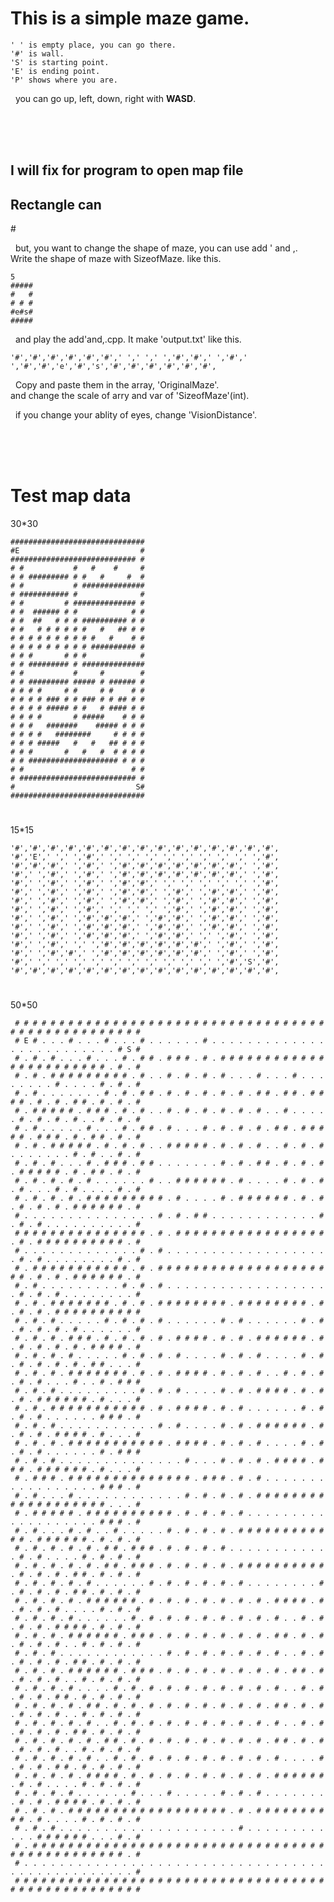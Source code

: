 <h1> This is a simple maze game.</h1> 


	' ' is empty place, you can go there.
	'#' is wall.
	'S' is starting point.
	'E' is ending point.
	'P' shows where you are.

&nbsp;&nbsp;you can go up, left, down, right with <b>WASD</b>.

<br><br><br>

<h2>I will fix for program to open map file</h2>
<h2>Rectangle can</h2>
#

&nbsp;&nbsp;but, you want to change the shape of maze, you can use add ' and ,.<br>
Write the shape of maze with SizeofMaze. like this.<br>

	5
	#####
	#   #
	# # #
	#e#s#
	#####
	
&nbsp;&nbsp;and play the add'and,.cpp.
It make 'output.txt' like this.

	'#','#','#','#','#','#',' ',' ',' ','#','#',' ','#',' ','#','#','e','#','s','#','#','#','#','#','#',

&nbsp;&nbsp;Copy and paste them in the array, 'OriginalMaze'.<br>
and change the scale of arry and var of 'SizeofMaze'(int).<br>

&nbsp;&nbsp;if you change your ablity of eyes, change 'VisionDistance'.

<br><br><br>

#
<h1>Test map data</h1>

30*30

	##############################
	#E                           #
	############################ #
	# #           #   #    #     #
	# # ######### # #   #     #  #
	# #           # ##############
	# ########### #              #
	# #         # ############## #
	# #  ###### # #            # #
	# #  ##   # # # ########## # #
	# #   # # # # # #   #   ## # #
	# # # # # # # # # #   #    # #
	# # # # # # # # # ########## #
	# # #       # # #            #
	# # ######### # ##############
	# #           #     #        #
	# # ######### ##### # ###### #
	# # # #     # #     # #    # #
	# # # # ### # # ### # # ## # #
	# # # # ##### # #   # #### # #
	# # # #       # #####    # # #
	# # #   #######    ##### # # #
	# # # #   ########     # # # #
	# # # #####   #   #   ## # # #
	# # #       #   #   #  # # # #
	# # #################### # # #
	# #                        # #
	# ########################## #
	#                           S#
	##############################

#

15*15

	'#','#','#','#','#','#','#','#','#','#','#','#','#','#','#',
	'#','E',' ',' ','#',' ',' ',' ',' ',' ',' ',' ',' ',' ','#',
	'#','#','#',' ','#',' ','#','#','#','#','#','#','#',' ','#',
	'#',' ','#',' ','#',' ','#','#','#','#','#','#','#',' ','#',
	'#',' ','#',' ','#',' ','#','#',' ',' ',' ',' ',' ',' ','#',
	'#',' ','#',' ','#',' ','#','#',' ','#',' ','#','#',' ','#',
	'#',' ','#',' ','#',' ','#','#',' ','#',' ','#','#',' ','#',
	'#',' ','#',' ','#',' ',' ',' ',' ','#',' ','#','#',' ','#',
	'#',' ','#',' ','#','#','#',' ','#','#',' ','#','#',' ','#',
	'#',' ','#',' ','#','#','#',' ','#','#',' ','#','#',' ','#',
	'#',' ','#',' ','#','#','#',' ','#','#',' ',' ','#',' ','#',
	'#',' ','#',' ',' ','#','#','#','#','#','#',' ','#',' ','#',
	'#',' ','#','#',' ','#','#','#','#','#','#',' ','#',' ','#',
	'#',' ',' ',' ',' ',' ',' ',' ',' ',' ',' ',' ','#','S','#',
	'#','#','#','#','#','#','#','#','#','#','#','#','#','#','#',

#

50*50

	 # # # # # # # # # # # # # # # # # # # # # # # # # # # # # # # # # # # # # # # # # # # # # # # # # # 
	 # E # . . . # . . . # . . . # . . . . . . # . . . . . . . . . . . . . . . . . . . . . . . . . # S # 
	 # . # . # . . . # . . . # . # # . # # # . # . # # # # # # # # # # # # # # # # # # # # # # # . # . # 
	 # . # . # # # # # # # # # . # . . # . # . # . # . . . # . . . # . . . . . . . . # . . . . # . # . # 
	 # . # . . . . . . . # . # . # # . # . # . # . # . # . # # . # # . # # # # . # . # . # # . # . # . # 
	 # . # # # # # . # # # . # . # . . # . # . # . # . # . # . . # . . . . . # . # . # . # . . # . # . # 
	 # . # . . . . . # . . . # . # # . # . . . # . # . # . # . # # . # # # # # . # # # . # . # # . # . # 
	 # . # . # # # # # . # . # . # . . # # # # # . # . # . # . . # . # . # . . . . . . . # . # . . # . # 
	 # . # . # . . . # . # # # . # # . . . . . . . # . # . # # . # . # . # . # # # # # . # . # # . # . # 
	 # . # . # . # . # . . . . . . # . . # # # # # # . # . . . . # . # . # . # . . . # . # . . . . # . # 
	 # . # . # . # . # # # # # # # # # . # . . . . # . # # # # # # . # . # . # . # . # . # # # # # # . # 
	 # . . . . . . . . . . . . . . . # . # . # # . . . . . . . . . . . . # . # . # . . . . . . . . . . # 
	 # # # # # # # # # # # # # # # . # . # # # # # # # # # # # # # # # # # . # . # # # # # # # # # # . # 
	 # . . . . . . . . . . . . . # . # . . . . . . . . . . . . . . . . . . . # . # . . . . . . . . # . # 
	 # . # # # # # # # # # # # . # . # # # # # # # # # # # # # # # # # # # # # . # . # . # # # # # # . # 
	 # . # . . . . . . . . . # . # . # . . . . . . . . . . . . . . . . . . . # . # . # . . . . . . . . # 
	 # . # . # # # # # # # . # . # . # # # # # # # # . # # # # # # # # . # . # . # . # # # # # # # # # # 
	 # . # . # . . . . . # . # . # . # . . . . . . # . # . . . . . . # . # . # . # . # . # . . . . . . # 
	 # . # . # . # # # . # . # . # . # . # # # # . # . # . # # # # # # . # . # . # . # . # . # # # # . # 
	 # . # . # . # . . . . . # . # . # . # . . . . # . # . # . . . . # . # . # . # . # . # . # # . . . # 
	 # . # . # . # # # # # # # . # . # . # # # # . # . # . # . . # . # . # . # . # . . . # . . # . # # # 
	 # . # . # . . . . . . . . . # . # . # . . . . # . # . # # # # . # . # . # . # # # # # # . # . . . # 
	 # . # . # # # # # # # # # # # . # . # # # # . # . # . . . . . . # . # . # . # . . . . . . # # # . # 
	 # . # . # . . . . . . . . . . . # . # . . . . # . # . # # # # # # . # . # . # . # # # # . # . . . # 
	 # . # . # . # # # # # # # # # # # . # # # # . # . # . # . . . . # . # . # . # . . . . . . # . # # # 
	 # . # . # . . . . . . . . . . . . . . # . . . # . # . # . # # # # . # # # . # # # # # # . # . . . # 
	 # . # # # . # # # # # # # # # # # # # # . # # # . # . # . . . . . . . . . . . . . . . . . # # # . # 
	 # . # . . . # . . . . . . . . . . . . # . # . # . # . # # # # # # # # # # # # # # # # # # # . . . # 
	 # . # # # # # . # # # # # # # # # # . # . # . # . # . . . . . . . . . . . . . . . . . . . # # # . # 
	 # . # . . . # . # . . # . . . . . # . # . # . # . # # # # # # # # # # # # . # # # # # # . # . # . # 
	 # . # . # . # . # . # # . # # # . # . # . # . # . . . . . . . . . . . . # . # . . . . # . # . # . # 
	 # . # . # . # . # . # # . # # # . # . # . # . # . # # # # # # # # # # . # . # . # . # # . # . # . # 
	 # . # . # . # . # . . . . . . # . # . # . # . # . # . . . . . . . . # . # . # . # . # # . # . # . # 
	 # . # . # . # . # # # # # # . # . # . # . # . # . # . # . # # # # . # . # . # . # . . . . # . # . # 
	 # . # . # . # . . . . . . # . # . # . # . # . # . # . # . # . . # . # . # . # . # # # # . # . # . # 
	 # . # . # . # # # # # # . # # # . # . # . # . # . # . # . # # . # . # . # . # . # . . # . # . # . # 
	 # . # . # . . . . . . . . . . . . # . # . # . # . # . # . # . . # . # . # . # . # . # # . # . # . # 
	 # . # . # . # # # # # # . # # # . # . # . # . # . # . # . # . # # . # . # . # . # . . # . # . # . # 
	 # . # . # . # . . . . # . # . # . # . # . # . # . # . # . # . . # . # . # . # . # # . # . # . # . # 
	 # . # . # . # . # # . # . # . # . # . # . # . # . # . # . # # . # . # . # . # . # . . # . # . # . # 
	 # . # . # . # . # . . # . # . # . # . # . # . # . # . # . # . . # . # . # . # . # . # # . # . # . # 
	 # . # . # . # . # . # # . # . # . # . # . # . # . # . # . # # . # . # . # . # . # . . # . # . # . # 
	 # . # . # . # . # . . # . # . # . # . # . # . # . # . # . # . . . . # . # . # . # # . # . # . # . # 
	 # . # . # . # . # # # # . # . # . # . # . # . # . # . # . # # # # # # . # . # . . . . # . # . # . # 
	 # . # . # . # . . . . . . # . . . # . . . . . # . # . # . . . . . . . . # . # . # # # # . # . # . # 
	 # . # . # . # # # # # # # # # # # # # # # # # # . # . # # # # # # # # # # . # . . . . # . # . # . # 
	 # . # . # . . . . . . . . . . . . . . . . . . . . # . . . . . . . . . . . . # # # # # # . . . # . # 
	 # . # # # # # # # # # # # # # # # # # # # # # # # # # # # # # # # # # # # # # # # # # # # # # # . # 
	 # . . . . . . . . . . . . . . . . . . . . . . . . . . . . . . . . . . . . . . . . . . . . . . . . # 
	 # # # # # # # # # # # # # # # # # # # # # # # # # # # # # # # # # # # # # # # # # # # # # # # # # # 

